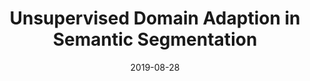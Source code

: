 ---
title: "Unsupervised Domain Adaption in Semantic Segmentation"
collection: talks
type: "Research talk"
permalink: /talks/2019-08-28
venue: "BNP Paribas AI Summer School"
date: 2019-08-28
location: "Paris, France"
---